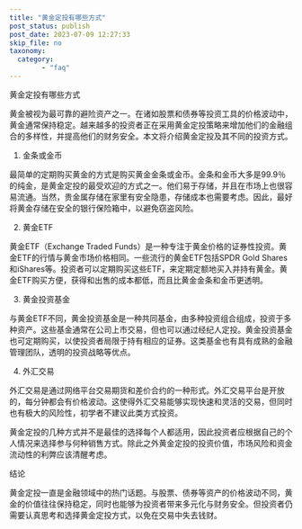 ```yaml
---
title: "黄金定投有哪些方式"
post_status: publish
post_date: 2023-07-09 12:27:33
skip_file: no
taxonomy:
  category:
        - "faq"
---
```


黄金定投有哪些方式

黄金被视为最可靠的避险资产之一。在诸如股票和债券等投资工具的价格波动中，黄金通常保持稳定。越来越多的投资者正在采用黄金定投策略来增加他们的金融组合的多样性，并提高他们的财务安全。本文将介绍黄金定投及其不同的投资方式。

1. 金条或金币

最简单的定期购买黄金的方式是购买黄金金条或金币。金条和金币大多是99.9％的纯金，是黄金定投的最受欢迎的方式之一。他们易于存储，并且在市场上也很容易流通。当然，贵金属存储在家里有安全隐患，存储成本也需要考虑。因此，最好将黄金存储在安全的银行保险箱中，以避免窃盗风险。

2. 黄金ETF

黄金ETF（Exchange Traded Funds）是一种专注于黄金价格的证券性投资。黄金ETF的行情与黄金市场价格相同。一些流行的黄金ETF包括SPDR Gold Shares和iShares等。投资者可以定期购买这些ETF，来定期定额地买入并持有黄金。黄金ETF购买方便，获得和出售的成本都低，而且比黄金金条和金币更透明。

3. 黄金投资基金

与黄金ETF不同，黄金投资基金是一种共同基金，由多种投资组合组成，投资于多种资产。这些基金通常在公司上市交易，但也可以通过经纪人定投。黄金投资基金也可定期购买，以使投资者局限于持有相应的证券。这类基金也有具有成熟的金融管理团队，透明的投资战略等优点。

4. 外汇交易

外汇交易是通过网络平台交易期货和差价合约的一种形式。外汇交易平台是开放的，每分钟都会有价格波动。这使得外汇交易能够实现快速和灵活的交易，但同时也有极大的风险性，初学者不建议此类方式投资。

黄金定投的几种方式并不是最佳的选择每个人都适用，因此投资者应根据自己的个人情况来选择参与何种销售方式。除此之外黄金定投的投资价值，市场风险和资金流动性的利弊应该清醒考虑。

结论

黄金定投一直是金融领域中的热门话题。与股票、债券等资产的价格波动不同，黄金的价值往往保持稳定，同时也能够为投资者带来多元化与财务安全。但投资者仍需要认真思考和选择黄金定投方式，以免在交易中失去钱财。
